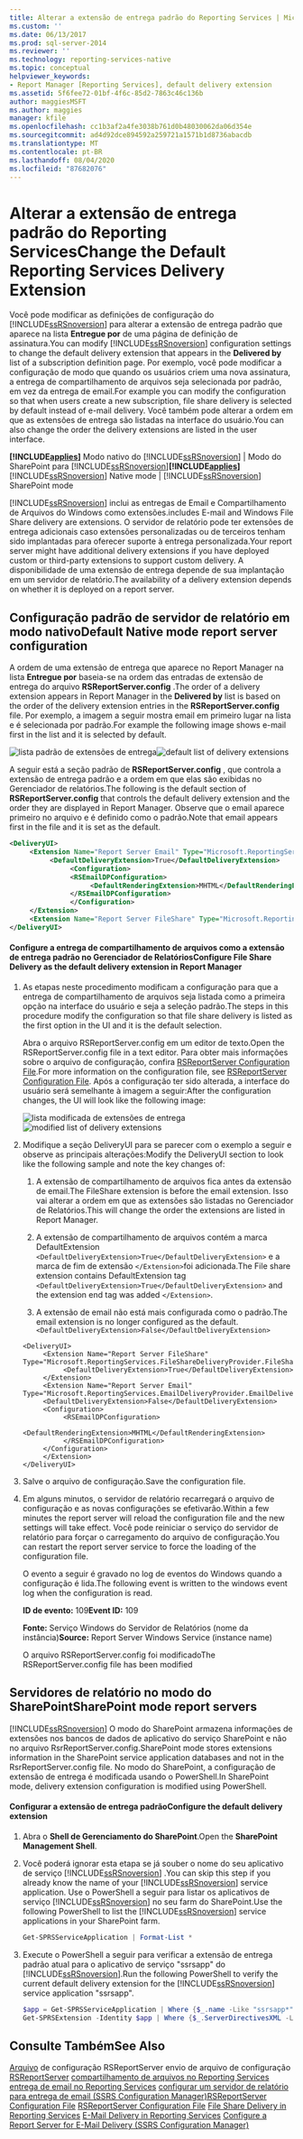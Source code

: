 ```yaml
---
title: Alterar a extensão de entrega padrão do Reporting Services | Microsoft Docs
ms.custom: ''
ms.date: 06/13/2017
ms.prod: sql-server-2014
ms.reviewer: ''
ms.technology: reporting-services-native
ms.topic: conceptual
helpviewer_keywords:
- Report Manager [Reporting Services], default delivery extension
ms.assetid: 5f6fee72-01bf-4f6c-85d2-7863c46c136b
author: maggiesMSFT
ms.author: maggies
manager: kfile
ms.openlocfilehash: cc1b3af2a4fe3038b761d0b48030062da06d354e
ms.sourcegitcommit: ad4d92dce894592a259721a1571b1d8736abacdb
ms.translationtype: MT
ms.contentlocale: pt-BR
ms.lasthandoff: 08/04/2020
ms.locfileid: "87682076"
---
```

# <a name="change-the-default-reporting-services-delivery-extension"></a><span data-ttu-id="c0dbb-102">Alterar a extensão de entrega padrão do Reporting Services</span><span class="sxs-lookup"><span data-stu-id="c0dbb-102">Change the Default Reporting Services Delivery Extension</span></span>
  <span data-ttu-id="c0dbb-103">Você pode modificar as definições de configuração do [!INCLUDE[ssRSnoversion](../../../includes/ssrsnoversion-md.md)] para alterar a extensão de entrega padrão que aparece na lista **Entregue por** de uma página de definição de assinatura.</span><span class="sxs-lookup"><span data-stu-id="c0dbb-103">You can modify [!INCLUDE[ssRSnoversion](../../../includes/ssrsnoversion-md.md)] configuration settings to change the default delivery extension that appears in the **Delivered by** list of a subscription definition page.</span></span> <span data-ttu-id="c0dbb-104">Por exemplo, você pode modificar a configuração de modo que quando os usuários criem uma nova assinatura, a entrega de compartilhamento de arquivos seja selecionada por padrão, em vez da entrega de email.</span><span class="sxs-lookup"><span data-stu-id="c0dbb-104">For example you can modify the configuration so that when users create a new subscription, file share delivery is selected by default instead of e-mail delivery.</span></span> <span data-ttu-id="c0dbb-105">Você também pode alterar a ordem em que as extensões de entrega são listadas na interface do usuário.</span><span class="sxs-lookup"><span data-stu-id="c0dbb-105">You can also change the order the delivery extensions are listed in the user interface.</span></span>

 <span data-ttu-id="c0dbb-106">**[!INCLUDE[applies](../../includes/applies-md.md)]** Modo nativo do [!INCLUDE[ssRSnoversion](../../../includes/ssrsnoversion-md.md)] | Modo do SharePoint para [!INCLUDE[ssRSnoversion](../../../includes/ssrsnoversion-md.md)]</span><span class="sxs-lookup"><span data-stu-id="c0dbb-106">**[!INCLUDE[applies](../../includes/applies-md.md)]**  [!INCLUDE[ssRSnoversion](../../../includes/ssrsnoversion-md.md)] Native mode | [!INCLUDE[ssRSnoversion](../../../includes/ssrsnoversion-md.md)] SharePoint mode</span></span>

 [!INCLUDE[ssRSnoversion](../../../includes/ssrsnoversion-md.md)] <span data-ttu-id="c0dbb-107">inclui as entregas de Email e Compartilhamento de Arquivos do Windows como extensões.</span><span class="sxs-lookup"><span data-stu-id="c0dbb-107">includes E-mail and Windows File Share delivery are extensions.</span></span> <span data-ttu-id="c0dbb-108">O servidor de relatório pode ter extensões de entrega adicionais caso extensões personalizadas ou de terceiros tenham sido implantadas para oferecer suporte à entrega personalizada.</span><span class="sxs-lookup"><span data-stu-id="c0dbb-108">Your report server might have additional delivery extensions if you have deployed custom or third-party extensions to support custom delivery.</span></span> <span data-ttu-id="c0dbb-109">A disponibilidade de uma extensão de entrega depende de sua implantação em um servidor de relatório.</span><span class="sxs-lookup"><span data-stu-id="c0dbb-109">The availability of a delivery extension depends on whether it is deployed on a report server.</span></span>

## <a name="default-native-mode-report-server-configuration"></a><span data-ttu-id="c0dbb-110">Configuração padrão de servidor de relatório em modo nativo</span><span class="sxs-lookup"><span data-stu-id="c0dbb-110">Default Native mode report server configuration</span></span>
 <span data-ttu-id="c0dbb-111">A ordem de uma extensão de entrega que aparece no Report Manager na lista **Entregue por** baseia-se na ordem das entradas de extensão de entrega do arquivo **RSReportServer.config** .</span><span class="sxs-lookup"><span data-stu-id="c0dbb-111">The order of a delivery extension appears in Report Manager in the **Delivered by** list is based on the order of the delivery extension entries in the **RSReportServer.config** file.</span></span> <span data-ttu-id="c0dbb-112">Por exemplo, a imagem a seguir mostra email em primeiro lugar na lista e é selecionada por padrão.</span><span class="sxs-lookup"><span data-stu-id="c0dbb-112">For example the following image shows e-mail first in the list and it is selected by default.</span></span>

 <span data-ttu-id="c0dbb-113">![lista padrão de extensões de entrega](../media/ssrs-default-delivery.png "lista padrão de extensões de entrega")</span><span class="sxs-lookup"><span data-stu-id="c0dbb-113">![default list of delivery extensions](../media/ssrs-default-delivery.png "default list of delivery extensions")</span></span>

 <span data-ttu-id="c0dbb-114">A seguir está a seção padrão de **RSReportServer.config** , que controla a extensão de entrega padrão e a ordem em que elas são exibidas no Gerenciador de relatórios.</span><span class="sxs-lookup"><span data-stu-id="c0dbb-114">The following is the default section of **RSReportServer.config** that controls the default delivery extension and the order they are displayed in Report Manager.</span></span> <span data-ttu-id="c0dbb-115">Observe que o email aparece primeiro no arquivo e é definido como o padrão.</span><span class="sxs-lookup"><span data-stu-id="c0dbb-115">Note that email appears first in the file and it is set as the default.</span></span>

```xml
<DeliveryUI>
     <Extension Name="Report Server Email" Type="Microsoft.ReportingServices.EmailDeliveryProvider.EmailDeliveryProviderControl,ReportingServicesEmailDeliveryProvider">
          <DefaultDeliveryExtension>True</DefaultDeliveryExtension>
               <Configuration>
               <RSEmailDPConfiguration>
                    <DefaultRenderingExtension>MHTML</DefaultRenderingExtension>
               </RSEmailDPConfiguration>
               </Configuration>
     </Extension>
     <Extension Name="Report Server FileShare" Type="Microsoft.ReportingServices.FileShareDeliveryProvider.FileShareUIControl,ReportingServicesFileShareDeliveryProvider"/>
</DeliveryUI>
```

#### <a name="configure-file-share-delivery-as-the-default-delivery-extension-in-report-manager"></a><span data-ttu-id="c0dbb-116">Configure a entrega de compartilhamento de arquivos como a extensão de entrega padrão no Gerenciador de Relatórios</span><span class="sxs-lookup"><span data-stu-id="c0dbb-116">Configure File Share Delivery as the default delivery extension in Report Manager</span></span>

1.  <span data-ttu-id="c0dbb-117">As etapas neste procedimento modificam a configuração para que a entrega de compartilhamento de arquivos seja listada como a primeira opção na interface do usuário e seja a seleção padrão.</span><span class="sxs-lookup"><span data-stu-id="c0dbb-117">The steps in this procedure modify the configuration so that file share delivery is listed as the first option in the UI and it is the default selection.</span></span>

     <span data-ttu-id="c0dbb-118">Abra o arquivo RSReportServer.config em um editor de texto.</span><span class="sxs-lookup"><span data-stu-id="c0dbb-118">Open the RSReportServer.config file in a text editor.</span></span> <span data-ttu-id="c0dbb-119">Para obter mais informações sobre o arquivo de configuração, confira [RSReportServer Configuration File](../report-server/rsreportserver-config-configuration-file.md).</span><span class="sxs-lookup"><span data-stu-id="c0dbb-119">For more information on the configuration file, see [RSReportServer Configuration File](../report-server/rsreportserver-config-configuration-file.md).</span></span> <span data-ttu-id="c0dbb-120">Após a configuração ter sido alterada, a interface do usuário será semelhante à imagem a seguir:</span><span class="sxs-lookup"><span data-stu-id="c0dbb-120">After the configuration changes, the UI will look like the following image:</span></span>

     <span data-ttu-id="c0dbb-121">![lista modificada de extensões de entrega](../media/ssrs-modified-delivery.png "lista modificada de extensões de entrega")</span><span class="sxs-lookup"><span data-stu-id="c0dbb-121">![modified list of delivery extensions](../media/ssrs-modified-delivery.png "modified list of delivery extensions")</span></span>

2.  <span data-ttu-id="c0dbb-122">Modifique a seção DeliveryUI para se parecer com o exemplo a seguir e observe as principais alterações:</span><span class="sxs-lookup"><span data-stu-id="c0dbb-122">Modify the DeliveryUI section to look like the following sample and note the key changes of:</span></span>

    1.  <span data-ttu-id="c0dbb-123">A extensão de compartilhamento de arquivos fica antes da extensão de email.</span><span class="sxs-lookup"><span data-stu-id="c0dbb-123">The FileShare extension is before the email extension.</span></span> <span data-ttu-id="c0dbb-124">Isso vai alterar a ordem em que as extensões são listadas no Gerenciador de Relatórios.</span><span class="sxs-lookup"><span data-stu-id="c0dbb-124">This will change the order the extensions are listed in Report Manager.</span></span>

    2.  <span data-ttu-id="c0dbb-125">A extensão de compartilhamento de arquivos contém a marca DefaultExtension `<DefaultDeliveryExtension>True</DefaultDeliveryExtension>` e a marca de fim de extensão `</Extension>`foi adicionada.</span><span class="sxs-lookup"><span data-stu-id="c0dbb-125">The File share extension contains DefaultExtension tag `<DefaultDeliveryExtension>True</DefaultDeliveryExtension>` and the extension end tag was added `</Extension>`.</span></span>

    3.  <span data-ttu-id="c0dbb-126">A extensão de email não está mais configurada como o padrão.</span><span class="sxs-lookup"><span data-stu-id="c0dbb-126">The email extension is no longer configured as the default.</span></span> `<DefaultDeliveryExtension>False</DefaultDeliveryExtension>`

    ```
    <DeliveryUI>
         <Extension Name="Report Server FileShare" Type="Microsoft.ReportingServices.FileShareDeliveryProvider.FileShareUIControl,ReportingServicesFileShareDeliveryProvider">
              <DefaultDeliveryExtension>True</DefaultDeliveryExtension>
         </Extension>
         <Extension Name="Report Server Email" Type="Microsoft.ReportingServices.EmailDeliveryProvider.EmailDeliveryProviderControl,ReportingServicesEmailDeliveryProvider">
         <DefaultDeliveryExtension>False</DefaultDeliveryExtension>
         <Configuration>
              <RSEmailDPConfiguration>
                   <DefaultRenderingExtension>MHTML</DefaultRenderingExtension>
              </RSEmailDPConfiguration>
         </Configuration>
         </Extension>
    </DeliveryUI>
    ```

3.  <span data-ttu-id="c0dbb-127">Salve o arquivo de configuração.</span><span class="sxs-lookup"><span data-stu-id="c0dbb-127">Save the configuration file.</span></span>

4.  <span data-ttu-id="c0dbb-128">Em alguns minutos, o servidor de relatório recarregará o arquivo de configuração e as novas configurações se efetivarão.</span><span class="sxs-lookup"><span data-stu-id="c0dbb-128">Within a few minutes the report server will reload the configuration file and the new settings will take effect.</span></span> <span data-ttu-id="c0dbb-129">Você pode reiniciar o serviço do servidor de relatório para forçar o carregamento do arquivo de configuração.</span><span class="sxs-lookup"><span data-stu-id="c0dbb-129">You can restart the report server service to force the loading of the configuration file.</span></span>

     <span data-ttu-id="c0dbb-130">O evento a seguir é gravado no log de eventos do Windows quando a configuração é lida.</span><span class="sxs-lookup"><span data-stu-id="c0dbb-130">The following event is written to the windows event log when the configuration is read.</span></span>

     <span data-ttu-id="c0dbb-131">**ID de evento:** 109</span><span class="sxs-lookup"><span data-stu-id="c0dbb-131">**Event ID:** 109</span></span>

     <span data-ttu-id="c0dbb-132">**Fonte:** Serviço Windows do Servidor de Relatórios (nome da instância)</span><span class="sxs-lookup"><span data-stu-id="c0dbb-132">**Source:** Report Server Windows Service (instance name)</span></span>

     <span data-ttu-id="c0dbb-133">O arquivo RSReportServer.config foi modificado</span><span class="sxs-lookup"><span data-stu-id="c0dbb-133">The RSReportServer.config file has been modified</span></span>

## <a name="sharepoint-mode-report-servers"></a><span data-ttu-id="c0dbb-134">Servidores de relatório no modo do SharePoint</span><span class="sxs-lookup"><span data-stu-id="c0dbb-134">SharePoint mode report servers</span></span>
 [!INCLUDE[ssRSnoversion](../../../includes/ssrsnoversion-md.md)] <span data-ttu-id="c0dbb-135">O modo do SharePoint armazena informações de extensões nos bancos de dados de aplicativo do serviço SharePoint e não no arquivo RsrReportServer.config.</span><span class="sxs-lookup"><span data-stu-id="c0dbb-135">SharePoint mode stores extensions information in the SharePoint service application databases and not in the RsrReportServer.config file.</span></span> <span data-ttu-id="c0dbb-136">No modo do SharePoint, a configuração de extensão de entrega é modificada usando o PowerShell.</span><span class="sxs-lookup"><span data-stu-id="c0dbb-136">In SharePoint mode, delivery extension configuration is modified using PowerShell.</span></span>

#### <a name="configure-the-default-delivery-extension"></a><span data-ttu-id="c0dbb-137">Configurar a extensão de entrega padrão</span><span class="sxs-lookup"><span data-stu-id="c0dbb-137">Configure the default delivery extension</span></span>

1.  <span data-ttu-id="c0dbb-138">Abra o **Shell de Gerenciamento do SharePoint**.</span><span class="sxs-lookup"><span data-stu-id="c0dbb-138">Open the **SharePoint Management Shell**.</span></span>

2.  <span data-ttu-id="c0dbb-139">Você poderá ignorar esta etapa se já souber o nome do seu aplicativo de serviço [!INCLUDE[ssRSnoversion](../../../includes/ssrsnoversion-md.md)] .</span><span class="sxs-lookup"><span data-stu-id="c0dbb-139">You can skip this step if you already know the name of your [!INCLUDE[ssRSnoversion](../../../includes/ssrsnoversion-md.md)] service application.</span></span> <span data-ttu-id="c0dbb-140">Use o PowerShell a seguir para listar os aplicativos de serviço [!INCLUDE[ssRSnoversion](../../../includes/ssrsnoversion-md.md)] no seu farm do SharePoint.</span><span class="sxs-lookup"><span data-stu-id="c0dbb-140">Use the following PowerShell to list the [!INCLUDE[ssRSnoversion](../../../includes/ssrsnoversion-md.md)] service applications in your SharePoint farm.</span></span>

    ```powershell
    Get-SPRSServiceApplication | Format-List *
    ```

3.  <span data-ttu-id="c0dbb-141">Execute o PowerShell a seguir para verificar a extensão de entrega padrão atual para o aplicativo de serviço "ssrsapp" do [!INCLUDE[ssRSnoversion](../../../includes/ssrsnoversion-md.md)].</span><span class="sxs-lookup"><span data-stu-id="c0dbb-141">Run the following PowerShell to verify the current default delivery extension for the [!INCLUDE[ssRSnoversion](../../../includes/ssrsnoversion-md.md)] service application "ssrsapp".</span></span>

    ```powershell
    $app = Get-SPRSServiceApplication | Where {$_.name -Like "ssrsapp*"};
    Get-SPRSExtension -Identity $app | Where {$_.ServerDirectivesXML -Like "<DefaultDelivery*"} | Format-List *
    ```

## <a name="see-also"></a><span data-ttu-id="c0dbb-142">Consulte Também</span><span class="sxs-lookup"><span data-stu-id="c0dbb-142">See Also</span></span>
 <span data-ttu-id="c0dbb-143">[Arquivo](../report-server/rsreportserver-config-configuration-file.md) de configuração RSReportServer envio de arquivo de configuração [RSReportServer](../report-server/rsreportserver-config-configuration-file.md) [compartilhamento de arquivos no Reporting Services](file-share-delivery-in-reporting-services.md) [entrega de email no Reporting Services](e-mail-delivery-in-reporting-services.md) [configurar um servidor de relatório para entrega de email &#40;SSRS Configuration Manager&#41;](../../sql-server/install/configure-a-report-server-for-e-mail-delivery-ssrs-configuration-manager.md)</span><span class="sxs-lookup"><span data-stu-id="c0dbb-143">[RSReportServer Configuration File](../report-server/rsreportserver-config-configuration-file.md) [RSReportServer Configuration File](../report-server/rsreportserver-config-configuration-file.md) [File Share Delivery in Reporting Services](file-share-delivery-in-reporting-services.md) [E-Mail Delivery in Reporting Services](e-mail-delivery-in-reporting-services.md) [Configure a Report Server for E-Mail Delivery &#40;SSRS Configuration Manager&#41;](../../sql-server/install/configure-a-report-server-for-e-mail-delivery-ssrs-configuration-manager.md)</span></span>
